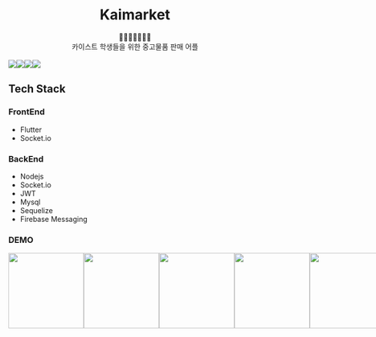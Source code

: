 <h1 align="center">Kaimarket</h1>
<div align="center">
  👩🎁🎁🎁🎁🎁👨
</div>
<div align="center">
  카이스트 학생들을 위한 중고물품 판매 어플
</div>

<br/>
<div align="center" style="display:flex;">
  <img src="https://img.shields.io/static/v1?label=KAIST&message=Market&color=orange" />
  <img src="https://img.shields.io/github/languages/top/beygee/kaimarket" />
  <img src="https://img.shields.io/github/commit-activity/m/beygee/kaimarket"/>
  <img src="https://img.shields.io/github/last-commit/beygee/kaimarket"/>
</div>

## Tech Stack

### FrontEnd

- Flutter
- Socket.io

### BackEnd

- Nodejs
- Socket.io
- JWT
- Mysql
- Sequelize
- Firebase Messaging

### DEMO

<div style="display:flex" align="center">
  <img src="https://github.com/LoakickBangu/madcamp_week_3/blob/master/images/1.gif" width="150">
  <img src="https://github.com/LoakickBangu/madcamp_week_3/blob/master/images/2.gif" width="150">
  <img src="https://github.com/LoakickBangu/madcamp_week_3/blob/master/images/3.gif" width="150">
  <img src="https://github.com/LoakickBangu/madcamp_week_3/blob/master/images/4.gif" width="150">
  <img src="https://github.com/LoakickBangu/madcamp_week_3/blob/master/images/5.gif" width="150">
</div>
